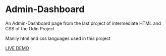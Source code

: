 # Admin-Dashboard
An Admin-Dashboard page from the last project of intermediate HTML and CSS of the Odin Project

Manily html and css languages used in this project

[LIVE DEMO](https://santiagotorricella.github.io/Admin-Dashboard/)
